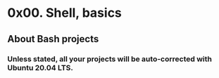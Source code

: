 # 0x00. Shell, basics
## About Bash projects
### Unless stated, all your projects will be auto-corrected with Ubuntu 20.04 LTS.
